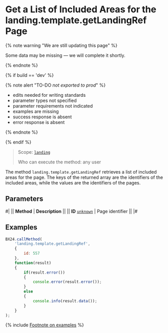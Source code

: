 # Get a List of Included Areas for the landing.template.getLandingRef Page

{% note warning "We are still updating this page" %}

Some data may be missing — we will complete it shortly.

{% endnote %}

{% if build == 'dev' %}

{% note alert "TO-DO _not exported to prod_" %}

- edits needed for writing standards
- parameter types not specified
- parameter requirements not indicated
- examples are missing
- success response is absent
- error response is absent

{% endnote %}

{% endif %}

> Scope: [`landing`](../../scopes/permissions.md)
>
> Who can execute the method: any user

The method `landing.template.getLandingRef` retrieves a list of included areas for the page. The keys of the returned array are the identifiers of the included areas, while the values are the identifiers of the pages.

## Parameters

#|
|| **Method** | **Description** ||
|| **ID**
[`unknown`](../../data-types.md) | Page identifier ||
|#

## Examples

```js
BX24.callMethod(
    'landing.template.getLandingRef',
    {
        id: 557
    },
    function(result)
    {
        if(result.error())
        {
            console.error(result.error());
        }
        else
        {
            console.info(result.data());
        }
    }
);
```

{% include [Footnote on examples](../../../_includes/examples.md) %}